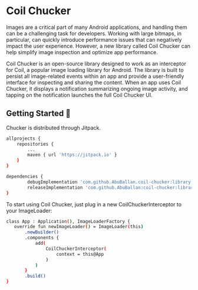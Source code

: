 # Coil Chucker

Images are a critical part of many Android applications, and handling them can be a challenging task for developers. Working with large bitmaps, in particular, can quickly introduce performance issues that can negatively impact the user experience. However, a new library called Coil Chucker can help simplify image inspection and optimize app performance.

Coil Chucker is an open-source library designed to work as an interceptor for Coil, a popular image loading library for Android. The library is built to persist all image-related events within an app and provide a user-friendly interface for inspecting and sharing the content. When an app uses Coil Chucker, it displays a notification summarizing ongoing image activity, and tapping on the notification launches the full Coil Chucker UI.




## Getting Started 👣
Chucker is distributed through Jitpack.

```bash
allprojects {
	repositories {
		...
		maven { url 'https://jitpack.io' }
	}
}
```

```bash
dependencies {
        debugImplementation 'com.github.AbuBallan.coil-chucker:library:0.0.1'
        releaseImplementation 'com.github.AbuBallan:coil-chucker:library-no-op:0.0.1'
}
```

To start using Coil Chucker, just plug in a new CoilChuckerInterceptor
 to your ImageLoader:
```bash
class App : Application(), ImageLoaderFactory {
   override fun newImageLoader() = ImageLoader(this)
       .newBuilder()
       .components {
           add(
               CoilChuckerInterceptor(
                   context = this@App
               )
           )
       }
       .build()
}
```
